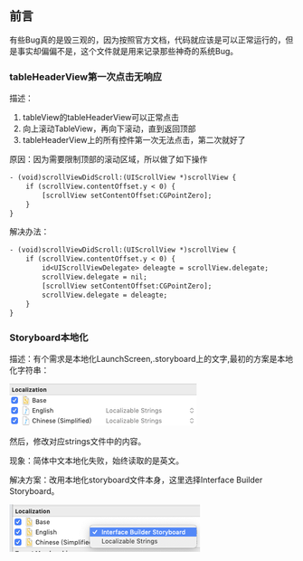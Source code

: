 ## 前言

有些Bug真的是毁三观的，因为按照官方文档，代码就应该是可以正常运行的，但是事实却偏偏不是，这个文件就是用来记录那些神奇的系统Bug。


### tableHeaderView第一次点击无响应


描述：

1. tableView的tableHeaderView可以正常点击
2. 向上滚动TableView，再向下滚动，直到返回顶部
3. tableHeaderView上的所有控件第一次无法点击，第二次就好了

原因：因为需要限制顶部的滚动区域，所以做了如下操作

```
- (void)scrollViewDidScroll:(UIScrollView *)scrollView {
    if (scrollView.contentOffset.y < 0) {
        [scrollView setContentOffset:CGPointZero];
    }
}
```

解决办法：

```
- (void)scrollViewDidScroll:(UIScrollView *)scrollView {
    if (scrollView.contentOffset.y < 0) {
        id<UIScrollViewDelegate> deleagte = scrollView.delegate;
        scrollView.delegate = nil;
        [scrollView setContentOffset:CGPointZero];
        scrollView.delegate = deleagte;
    }
}
```

### Storyboard本地化

描述：有个需求是本地化LaunchScreen,.storyboard上的文字,最初的方案是本地化字符串：

 <img src="./images/storyboard_localize_1.png">
 
然后，修改对应strings文件中的内容。

现象：简体中文本地化失败，始终读取的是英文。

解决方案：改用本地化storyboard文件本身，这里选择Interface Builder Storyboard。

 <img src="./images/storyboard_localize.png">
